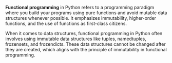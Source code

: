 **Functional programming** in Python refers to a programming paradigm where you build your programs using pure functions and avoid mutable data structures whenever possible. It emphasizes immutability, higher-order functions, and the use of functions as first-class citizens.

When it comes to data structures, functional programming in Python often involves using immutable data structures like tuples, namedtuples, frozensets, and frozendicts. These data structures cannot be changed after they are created, which aligns with the principle of immutability in functional programming.

